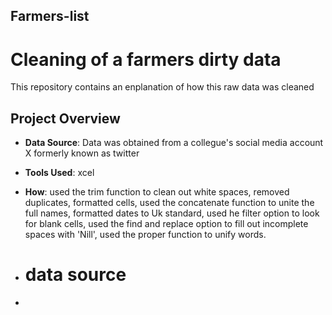 ## Farmers-list

# Cleaning of a farmers dirty data

This repository contains an enplanation of how this raw data was cleaned
## Project Overview

- **Data Source**: Data was obtained from a collegue's social media account X formerly known as twitter
- **Tools Used**: xcel
- **How**: used the trim function to clean out white spaces, removed duplicates, formatted cells, used the concatenate function to unite the full names, formatted dates to Uk standard, used he filter option to look for blank cells, used the find and replace option to fill out incomplete spaces with 'Nill', used the proper function to unify words.

- # data source
- 
